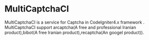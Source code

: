 # MultiCaptchaCI
 MultiCaptchaCI is a service for Captcha in CodeIgniter4.x framework  . MultiCaptchaCI support arcaptcha(A free and professional Iranian product),bibot(A free Iranian product),recaptcha(An googel product)).
